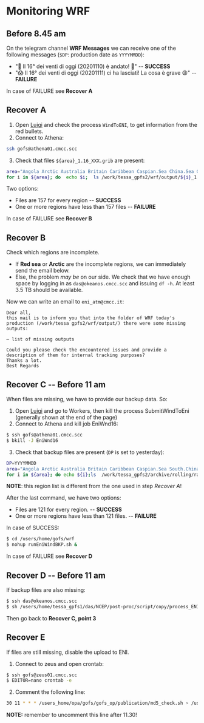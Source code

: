 # Monitoring WRF

## Before 8.45 am

On the telegram channel **WRF Messages** we can receive one of the following messages (`$DP`: production date as `YYYYMMDD`):

- ":tada: Il 16° dei venti di oggi (20201110) è andato! :tada:" -- **SUCCESS**
- ":scream: Il 16° dei venti di oggi (20201111) ci ha lasciati! La cosa è grave :weary:" -- **FAILURE**

In case of FAILURE see **Recover A**

## Recover A

1. Open [Luigi](http://athena01.cmcc.scc:58082/static/visualiser/index.html#) and check the process `WindToENI`, to get information from the red bullets.
2. Connect to Athena:
```bash
ssh gofs@athena01.cmcc.scc
```
3. Check that files `${area}_1.16_XXX.grib` are present:
```bash
area="Angola Arctic Australia Britain Caribbean Caspian.Sea China.Sea Guinea Gulf.Mex Med.Central Med.East Med.West Mozambique Red.Sea"
for i in ${area}; do  echo $i;  ls /work/tessa_gpfs2/wrf/output/${i}_1.16_*.grib |wc -l; done
```

Two options:
- Files are 157 for every region -- **SUCCESS**
- One or more regions have less than 157 files -- **FAILURE**

In case of FAILURE see **Recover B**

## Recover B

Check which regions are incomplete. 
- If **Red sea** or **Arctic** are the incomplete regions, we can immediately send the email below.
- Else, the problem *may be* on our side. We check that we have enough space by logging in as `das@okeanos.cmcc.scc` and issuing `df -h`. At least 3.5 TB should be available.

Now we can write an email to `eni_atm@cmcc.it`:

```
Dear all,
this mail is to inform you that into the folder of WRF today's production (/work/tessa gpfs2/wrf/output/) there were some missing outputs:

– list of missing outputs

Could you please check the encountered issues and provide a description of them for internal tracking purposes?
Thanks a lot.
Best Regards
```

## Recover C -- Before 11 am

When files are missing, we have to provide our backup data. So:

1. Open [Luigi](http://athena01.cmcc.scc:58082/static/visualiser/index.html#) and go to Workers, then kill the process SubmitWindToEni (generally shown at the end of the page)
2. Connect to Athena and kill job EniWnd16:
```bash
$ ssh gofs@athena01.cmcc.scc
$ bkill -J EniWnd16
```
3. Check that backup files are present (`DP` is set to yesterday):
```bash
DP=YYYYMMDD
area="Angola Arctic Australia Britain Caribbean Caspian.Sea South.China Guinea Gulf.Mex Med.Central Med.East Med.West Mozambique Red.Sea"
for i in ${area}; do echo ${i};ls  /work/tessa_gpfs2/archive/rolling/raw/atmos/NCEP/GFS025/1.0forecast/6h/${DP}/backup/${i}_1.16_*.grib|wc -l;done
```
**NOTE**: this region list is different from the one used in step *Recover A*!


After the last command, we have two options:
- Files are 121 for every region. -- **SUCCESS**
- One or more regions have less than 121 files. -- **FAILURE**

In case of SUCCESS:
```bash
$ cd /users/home/gofs/wrf
$ nohup runEniWindBKP.sh &
```

In case of FAILURE see **Recover D**

## Recover D -- Before 11 am

If backup files are also missing:

```bash
$ ssh das@okeanos.cmcc.scc
$ sh /users/home/tessa_gpfs1/das/NCEP/post-proc/script/copy/process_ENI_good.sh
```

Then go back to **Recover C, point 3**

## Recover E

If files are still missing, disable the upload to ENI.

1. Connect to zeus and open crontab:
```bash
$ ssh gofs@zeus01.cmcc.scc
$ EDITOR=nano crontab -e
```
2. Comment the following line:
```bash
30 11 * * * /users_home/opa/gofs/gofs_op/publication/md5_check.sh > /users_home/opa/gofs/gofs_op/publication/upload.log 2>&1
```

**NOTE:** remember to uncomment this line after 11.30!





